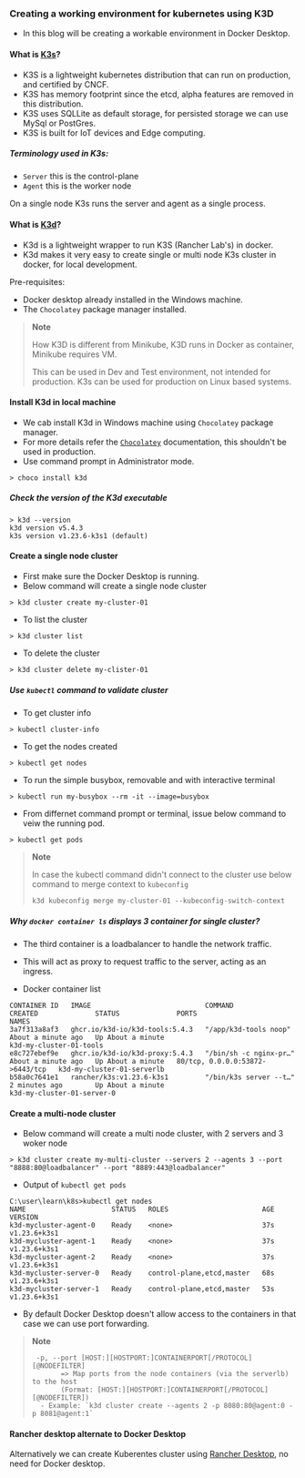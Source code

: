 ### Creating a working environment for kubernetes using K3D

- In this blog will be creating a workable environment in Docker Desktop.

#### What is [K3s](https://k3s.io)?
  - K3S is a lightweight kubernetes distribution that can run on production, and certified by CNCF.
  - K3S has memory footprint since the etcd, alpha features are removed in this distribution.
  - K3S uses SQLLite as default storage, for persisted storage we can use MySql or PostGres.
  - K3S is built for IoT devices and Edge computing.

##### Terminology used in K3s:
  - `Server` this is the control-plane
  - `Agent` this is the worker node

On a single node K3s runs the server and agent as a single process.

#### What is [K3d](https://k3d.io)? 
 - K3d is a lightweight wrapper to run K3S (Rancher Lab's) in docker.
 - K3d makes it very easy to create single or multi node K3s cluster in docker, for local development.

Pre-requisites:
 - Docker desktop already installed in the Windows machine.
 - The `Chocolatey` package manager installed.

> **Note**
>
> How K3D is different from Minikube, K3D runs in Docker as container, Minikube requires VM.
> 
> This can be used in Dev and Test environment, not intended for production. K3s can be used for production on Linux based systems.
> 

#### Install K3d in local machine

  - We cab install K3d in Windows machine using `Chocolatey` package manager.
  - For more details refer the [`Chocolatey`](https://chocolatey.org/) documentation, this shouldn't be used in production.
  - Use command prompt in Administrator mode.
  
```
> choco install k3d
```
 
##### Check the version of the K3d executable

```
> k3d --version
k3d version v5.4.3
k3s version v1.23.6-k3s1 (default)
```

#### Create a single node cluster

 - First make sure the Docker Desktop is running.
 - Below command will create a single node cluster
 
```
> k3d cluster create my-cluster-01
```

 - To list the cluster

```
> k3d cluster list
```

 - To delete the cluster

```
> k3d cluster delete my-clister-01
```

##### Use `kubectl` command to validate cluster

 - To get cluster info

```
> kubectl cluster-info
```

 - To get the nodes created

```
> kubectl get nodes
```

 - To run the simple busybox, removable and with interactive terminal

```
> kubectl run my-busybox --rm -it --image=busybox
```

  - From differnet command prompt or terminal, issue below command to veiw the running pod.
```
> kubectl get pods
```

>  **Note**
> 
> In case the kubectl command didn't connect to the cluster 
> use below command to merge context to `kubeconfig`
>
> `k3d kubeconfig merge my-cluster-01 --kubeconfig-switch-context`

##### Why `docker container ls` displays 3 container for single cluster?

  - The third container is a loadbalancer to handle the network traffic.
  - This will act as proxy to request traffic to the server, acting as an ingress.

  - Docker container list 
```
CONTAINER ID   IMAGE                            COMMAND                  CREATED              STATUS              PORTS                             NAMES
3a7f313a8af3   ghcr.io/k3d-io/k3d-tools:5.4.3   "/app/k3d-tools noop"    About a minute ago   Up About a minute                                     k3d-my-cluster-01-tools
e8c727ebef9e   ghcr.io/k3d-io/k3d-proxy:5.4.3   "/bin/sh -c nginx-pr…"   About a minute ago   Up About a minute   80/tcp, 0.0.0.0:53872->6443/tcp   k3d-my-cluster-01-serverlb
b58a0c7641e1   rancher/k3s:v1.23.6-k3s1         "/bin/k3s server --t…"   2 minutes ago        Up About a minute                                     k3d-my-cluster-01-server-0
```

#### Create a multi-node cluster

 - Below command will create a multi node cluster, with 2 servers and 3 woker node

```
> k3d cluster create my-multi-cluster --servers 2 --agents 3 --port "8888:80@loadbalancer" --port "8889:443@loadbalancer"
```

- Output of `kubectl get pods`

```
C:\user\learn\k8s>kubectl get nodes
NAME                     STATUS   ROLES                       AGE   VERSION
k3d-mycluster-agent-0    Ready    <none>                      37s   v1.23.6+k3s1
k3d-mycluster-agent-1    Ready    <none>                      37s   v1.23.6+k3s1
k3d-mycluster-agent-2    Ready    <none>                      37s   v1.23.6+k3s1
k3d-mycluster-server-0   Ready    control-plane,etcd,master   68s   v1.23.6+k3s1
k3d-mycluster-server-1   Ready    control-plane,etcd,master   53s   v1.23.6+k3s1
```

-  By default Docker Desktop doesn't allow access to the containers in that case we can use port forwarding.

> **Note**
>
> ```
>  -p, --port [HOST:][HOSTPORT:]CONTAINERPORT[/PROTOCOL][@NODEFILTER]  
>        => Map ports from the node containers (via the serverlb) to the host 
>        (Format: [HOST:][HOSTPORT:]CONTAINERPORT[/PROTOCOL][@NODEFILTER])
>   - Example: `k3d cluster create --agents 2 -p 8080:80@agent:0 -p 8081@agent:1`
> ```

#### Rancher desktop alternate to Docker Desktop

Alternatively we can create Kuberentes cluster using [Rancher Desktop](https://rancherdesktop.io/), no need for Docker desktop.

